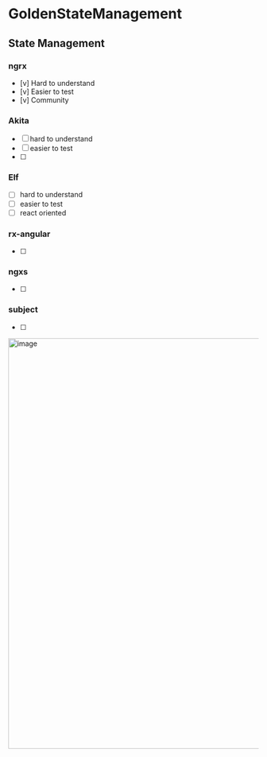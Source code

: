 

# GoldenStateManagement

## State Management

### ngrx
- [v] Hard to understand
- [v] Easier to test 
- [v] Community

### Akita
- [ ] hard to understand
- [ ] easier to test 
- [ ] 

### Elf
- [ ] hard to understand
- [ ] easier to test
- [ ] react oriented

### rx-angular
- [ ] 

### ngxs
- [ ] 

### subject
- [ ] 
<img width="826" alt="image" src="https://user-images.githubusercontent.com/53048166/188798792-1123b8e4-bf6c-47be-9a2d-cdeee7ae2306.png">
